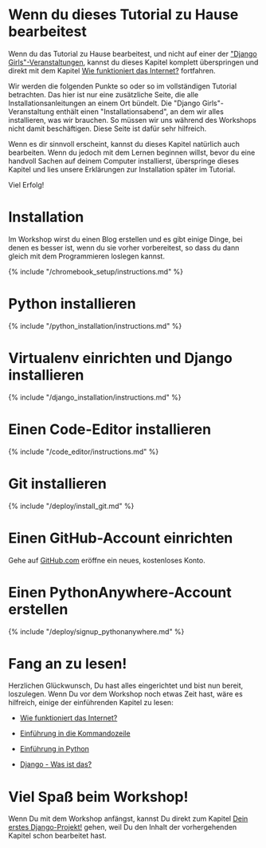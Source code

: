 # Wenn du dieses Tutorial zu Hause bearbeitest

Wenn du das Tutorial zu Hause bearbeitest, und nicht auf einer der ["Django Girls"-Veranstaltungen](https://djangogirls.org/events/), kannst du dieses Kapitel komplett überspringen und direkt mit dem Kapitel [Wie funktioniert das Internet?](../how_the_internet_works/README.md) fortfahren.

Wir werden die folgenden Punkte so oder so im vollständigen Tutorial betrachten. Das hier ist nur eine zusätzliche Seite, die alle Installationsanleitungen an einem Ort bündelt. Die "Django Girls"-Veranstaltung enthält einen "Installationsabend", an dem wir alles installieren, was wir brauchen. So müssen wir uns während des Workshops nicht damit beschäftigen. Diese Seite ist dafür sehr hilfreich.

Wenn es dir sinnvoll erscheint, kannst du dieses Kapitel natürlich auch bearbeiten. Wenn du jedoch mit dem Lernen beginnen willst, bevor du eine handvoll Sachen auf deinem Computer installierst, überspringe dieses Kapitel und lies unsere Erklärungen zur Installation später im Tutorial.

Viel Erfolg!

# Installation

Im Workshop wirst du einen Blog erstellen und es gibt einige Dinge, bei denen es besser ist, wenn du sie vorher vorbereitest, so dass du dann gleich mit dem Programmieren loslegen kannst.

<!--sec data-title="Chromebook setup (if you're using one)"
data-id="chromebook_setup" data-collapse=true ces--> {% include "/chromebook_setup/instructions.md" %} 

<!--endsec-->

# Python installieren

{% include "/python_installation/instructions.md" %}

# Virtualenv einrichten und Django installieren

{% include "/django_installation/instructions.md" %}

# Einen Code-Editor installieren

{% include "/code_editor/instructions.md" %}

# Git installieren

{% include "/deploy/install_git.md" %}

# Einen GitHub-Account einrichten

Gehe auf [GitHub.com](https://www.github.com) eröffne ein neues, kostenloses Konto.

# Einen PythonAnywhere-Account erstellen

{% include "/deploy/signup_pythonanywhere.md" %}

# Fang an zu lesen!

Herzlichen Glückwunsch, Du hast alles eingerichtet und bist nun bereit, loszulegen. Wenn Du vor dem Workshop noch etwas Zeit hast, wäre es hilfreich, einige der einführenden Kapitel zu lesen:

* [Wie funktioniert das Internet?](../how_the_internet_works/README.md)

* [Einführung in die Kommandozeile](../intro_to_command_line/README.md)

* [Einführung in Python](../python_introduction/README.md)

* [Django - Was ist das?](../django/README.md)

# Viel Spaß beim Workshop!

Wenn Du mit dem Workshop anfängst, kannst Du direkt zum Kapitel [Dein erstes Django-Projekt!](../django_start_project/README.md) gehen, weil Du den Inhalt der vorhergehenden Kapitel schon bearbeitet hast.
